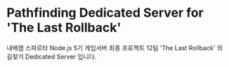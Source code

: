 # Pathfinding Dedicated Server for '**The Last Rollback**'

 내배캠 스파르타 Node.js 5기 게임서버 최종 프로젝트
 12팀 'The Last Rollback' 의 길찾기 Dedicated Server 입니다.